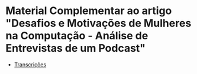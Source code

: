 # Material Complementar ao artigo "Desafios e Motivações de Mulheres na Computação - Análise de Entrevistas de um Podcast"

- [Transcrições](./transcricoes.zip)
